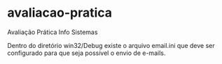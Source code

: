# avaliacao-pratica
 Avaliação Prática Info Sistemas

Dentro do diretório win32/Debug existe o arquivo email.ini que deve ser configurado para que seja possível o envio de e-mails.
